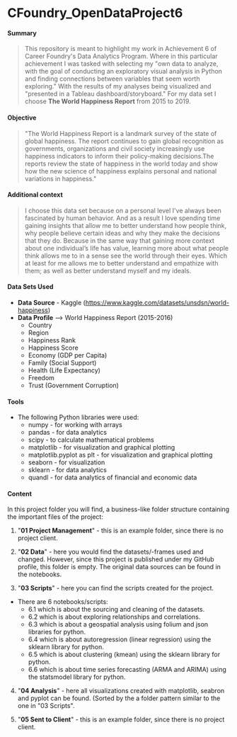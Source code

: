 # CFoundry_OpenDataProject6

#### Summary
> This repository is meant to highlight my work in Achievement 6 of Career Foundry's Data Analytics Program. Where in this particular achievement I was tasked with selecting my "own data to analyze, with the goal of conducting an exploratory visual analysis in Python and finding connections between variables that seem worth exploring." With the results of my analyses being visualized and "presented in a Tableau dashboard/storyboard." For my data set I choose **The World Happiness Report** from 2015 to 2019.

#### Objective
> "The World Happiness Report is a landmark survey of the state of global happiness. The report continues to gain global recognition as governments, organizations and civil society increasingly use happiness indicators to inform their policy-making decisions.The reports review the state of happiness in the world today and show how the new science of happiness explains personal and national variations in happiness."

#### Additional context
> I choose this data set because on a personal level I've always been fascinated by human behavior. And as a result I love spending time gaining insights that allow me to better understand how people think, why people believe certain ideas and why they make the decisions that they do. Because in the same way that gaining more context about one individual’s life has value, learning more about what people think allows me to in a sense see the world through their eyes. Which at least for me allows me to better understand and empathize with them; as well as better understand myself and my ideals. 

#### Data Sets Used 
- **Data Source** - Kaggle (https://www.kaggle.com/datasets/unsdsn/world-happiness) 
- **Data Profile** --> World Happiness Report (2015-2016)
  - Country
  - Region
  - Happiness Rank
  - Happiness Score
  - Economy (GDP per Capita)
  - Family (Social Support)
  - Health (Life Expectancy)
  - Freedom
  - Trust (Government Corruption)

#### Tools
- The following Python libraries were used:
  - numpy - for working with arrays
  - pandas - for data analytics
  - scipy - to calculate mathematical problems
  - matplotlib - for visualization and graphical plotting
  - matplotlib.pyplot as plt - for visualization and graphical plotting
  - seaborn - for visualization
  - sklearn - for data analytics
  - quandl - for data analytics of financial and economic data

#### Content
In this project folder you will find, a business-like folder structure containing the important files of the project:

1. "**01 Project Management**" - this is an example folder, since there is no project client.

2. "**02 Data**" - here you would find the datasets/-frames used and changed. However, since this project is published under my GitHub profile, this folder is empty. The original data sources can be found in the notebooks.

3. "**03 Scripts**" - here you can find the scripts created for the project.
  - There are 6 notebooks/scripts:
    - 6.1 which is about the sourcing and cleaning of the datasets.
    - 6.2 which is about exploring relationships and correlations.
    - 6.3 which is about a geospatial analysis using folium and json libraries for python.
    - 6.4 which is about autoregression (linear regression) using the sklearn library for python.
    - 6.5 which is about clustering (kmean) using the sklearn library for python.
    - 6.6 which is about time series forecasting (ARMA and ARIMA) using the statsmodel library for python.

4. "**04 Analysis**" - here all visualizations created with matplotlib, seabron and pyplot can be found. (Sorted by the a folder pattern similar to the one in "03 Scripts".

5. "**05 Sent to Client**" - this is an example folder, since there is no project client.

